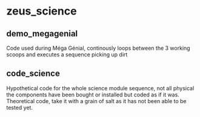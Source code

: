 # zeus_science

## demo_megagenial
Code used during Méga Génial, continously loops between the 3 working scoops and executes a sequence picking up dirt

## code_science
Hypothetical code for the whole science module sequence, not all physical the components have been bought or installed but coded as if it was. Theoretical code, take it with a grain of salt as it has not been able to be tested yet. 
